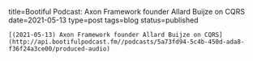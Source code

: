 
title=Bootiful Podcast: Axon Framework founder Allard Buijze on CQRS
date=2021-05-13
type=post
tags=blog
status=published
~~~~~~
[(2021-05-13) Axon Framework founder Allard Buijze on CQRS](http://api.bootifulpodcast.fm//podcasts/5a73fd94-5c4b-450d-ada8-f36f24a3ce00/produced-audio) 
            